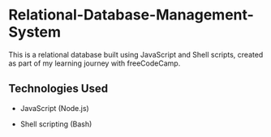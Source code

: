 # Relational-Database-Management-System

This is a relational database built using JavaScript and Shell scripts, created as part of my learning journey with freeCodeCamp.


## Technologies Used

- JavaScript (Node.js)

- Shell scripting (Bash)


